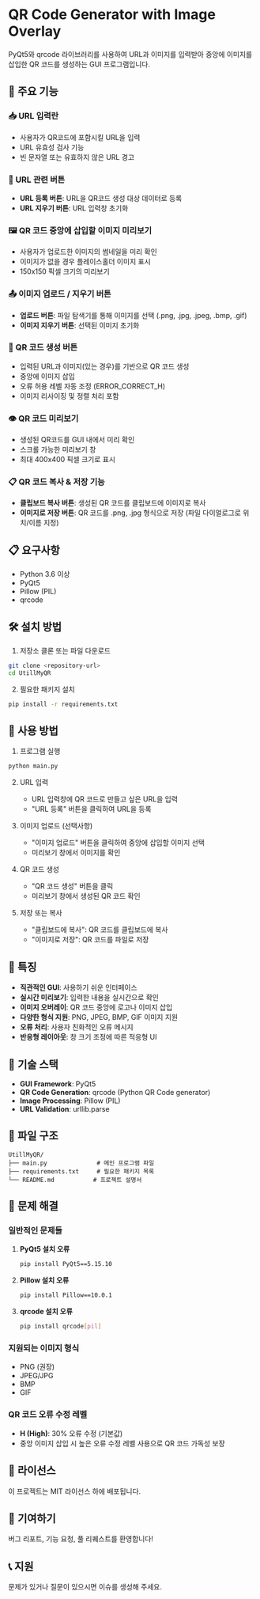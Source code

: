 # QR Code Generator with Image Overlay

PyQt5와 qrcode 라이브러리를 사용하여 URL과 이미지를 입력받아 중앙에 이미지를 삽입한 QR 코드를 생성하는 GUI 프로그램입니다.

## 🚀 주요 기능

### 📥 URL 입력란
- 사용자가 QR코드에 포함시킬 URL을 입력
- URL 유효성 검사 기능
- 빈 문자열 또는 유효하지 않은 URL 경고

### 🔘 URL 관련 버튼
- **URL 등록 버튼**: URL을 QR코드 생성 대상 데이터로 등록
- **URL 지우기 버튼**: URL 입력창 초기화

### 🖼 QR 코드 중앙에 삽입할 이미지 미리보기
- 사용자가 업로드한 이미지의 썸네일을 미리 확인
- 이미지가 없을 경우 플레이스홀더 이미지 표시
- 150x150 픽셀 크기의 미리보기

### 📤 이미지 업로드 / 지우기 버튼
- **업로드 버튼**: 파일 탐색기를 통해 이미지를 선택 (.png, .jpg, .jpeg, .bmp, .gif)
- **이미지 지우기 버튼**: 선택된 이미지 초기화

### 🧾 QR 코드 생성 버튼
- 입력된 URL과 이미지(있는 경우)를 기반으로 QR 코드 생성
- 중앙에 이미지 삽입
- 오류 허용 레벨 자동 조정 (ERROR_CORRECT_H)
- 이미지 리사이징 및 정렬 처리 포함

### 👁 QR 코드 미리보기
- 생성된 QR코드를 GUI 내에서 미리 확인
- 스크롤 가능한 미리보기 창
- 최대 400x400 픽셀 크기로 표시

### 📋 QR 코드 복사 & 저장 기능
- **클립보드 복사 버튼**: 생성된 QR 코드를 클립보드에 이미지로 복사
- **이미지로 저장 버튼**: QR 코드를 .png, .jpg 형식으로 저장 (파일 다이얼로그로 위치/이름 지정)

## 📋 요구사항

- Python 3.6 이상
- PyQt5
- Pillow (PIL)
- qrcode

## 🛠 설치 방법

1. 저장소 클론 또는 파일 다운로드
```bash
git clone <repository-url>
cd UtillMyQR
```

2. 필요한 패키지 설치
```bash
pip install -r requirements.txt
```

## 🚀 사용 방법

1. 프로그램 실행
```bash
python main.py
```

2. URL 입력
   - URL 입력창에 QR 코드로 만들고 싶은 URL을 입력
   - "URL 등록" 버튼을 클릭하여 URL을 등록

3. 이미지 업로드 (선택사항)
   - "이미지 업로드" 버튼을 클릭하여 중앙에 삽입할 이미지 선택
   - 미리보기 창에서 이미지를 확인

4. QR 코드 생성
   - "QR 코드 생성" 버튼을 클릭
   - 미리보기 창에서 생성된 QR 코드 확인

5. 저장 또는 복사
   - "클립보드에 복사": QR 코드를 클립보드에 복사
   - "이미지로 저장": QR 코드를 파일로 저장

## 🎨 특징

- **직관적인 GUI**: 사용하기 쉬운 인터페이스
- **실시간 미리보기**: 입력한 내용을 실시간으로 확인
- **이미지 오버레이**: QR 코드 중앙에 로고나 이미지 삽입
- **다양한 형식 지원**: PNG, JPEG, BMP, GIF 이미지 지원
- **오류 처리**: 사용자 친화적인 오류 메시지
- **반응형 레이아웃**: 창 크기 조정에 따른 적응형 UI

## 🔧 기술 스택

- **GUI Framework**: PyQt5
- **QR Code Generation**: qrcode (Python QR Code generator)
- **Image Processing**: Pillow (PIL)
- **URL Validation**: urllib.parse

## 📁 파일 구조

```
UtillMyQR/
├── main.py              # 메인 프로그램 파일
├── requirements.txt     # 필요한 패키지 목록
└── README.md           # 프로젝트 설명서
```

## 🐛 문제 해결

### 일반적인 문제들

1. **PyQt5 설치 오류**
   ```bash
   pip install PyQt5==5.15.10
   ```

2. **Pillow 설치 오류**
   ```bash
   pip install Pillow==10.0.1
   ```

3. **qrcode 설치 오류**
   ```bash
   pip install qrcode[pil]
   ```

### 지원되는 이미지 형식
- PNG (권장)
- JPEG/JPG
- BMP
- GIF

### QR 코드 오류 수정 레벨
- **H (High)**: 30% 오류 수정 (기본값)
- 중앙 이미지 삽입 시 높은 오류 수정 레벨 사용으로 QR 코드 가독성 보장

## 📝 라이선스

이 프로젝트는 MIT 라이선스 하에 배포됩니다.

## 🤝 기여하기

버그 리포트, 기능 요청, 풀 리퀘스트를 환영합니다!

## 📞 지원

문제가 있거나 질문이 있으시면 이슈를 생성해 주세요.
